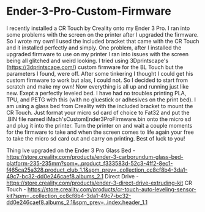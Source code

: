 # Ender-3-Pro-Custom-Firmware
I recently installed a CR Touch by Creality onto my Ender 3 Pro. I ran into some problems with the screen on the printer after I upgraded the firmware. So I wrote my own!
I used the included bracket that came with the CR Touch and it installed perfectly and simply. One problem, after I installed the upgraded firmware to use on my printer I ran into issues with the screen being all glitched and weird looking. I tried using 3Dprintscape's (https://3dprintscape.com/) custom firmware for the BL Touch but the parameters I found, were off. After some tinkering I thought I could get his custom firmware to work but alas, I could not. So I decided to start from scratch and make my own! Now everything is all up and running just like new. Exept a perfectly leveled bed. I have had no troubles printing PLA, TPU, and PETG with this (with no gluestick or adhesives on the print bed). I am using a glass bed from Creality with the included bracket to mount the CR Touch. Just format your micro sd card of choice to Fat32 and put the .BIN file named iMach'sCustomEnder3ProFirmware.bin onto the micro sd and plug it into the printer. Turn the printer on and wait a couple moments for the firmware to take and when the screen comes to life again your free to take the micro sd card out and carry on printing. Best of luck to you!


Thing Ive upgraded on the Ender 3 Pro
  Glass Bed - https://store.creality.com/products/ender-3-carborundum-glass-bed-platform-235-235mm?spm=..product_f333583d-52c3-4ff2-8ec1-f465ca25a328.product_club_1.1&spm_prev=..collection_cc8cf8b4-3da1-49c7-bc32-dd0e246caef8.albums_2.1
  Direct Drive - https://store.creality.com/products/ender-3-direct-drive-extruding-kit
  CR Touch - https://store.creality.com/products/cr-touch-auto-leveling-sensor-kit?spm=..collection_cc8cf8b4-3da1-49c7-bc32-dd0e246caef8.albums_2.1&spm_prev=..index.header_1.1

